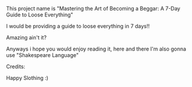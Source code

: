 This project name is "Mastering the Art of Becoming a Beggar: A 7-Day Guide to Loose Everything" 

I would be providing a guide to loose everything in 7 days!!

Amazing ain't it? 

Anyways i hope you would enjoy reading it, here and there I'm also gonna use "Shakespeare Language" 



Credits: 


Happy Slothing :)
